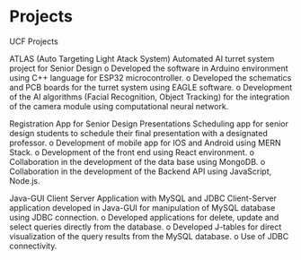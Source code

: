 # Projects
UCF Projects

ATLAS (Auto Targeting Light Atack System)
Automated AI turret system project for Senior Design
o	Developed the software in Arduino environment using C++ language for ESP32 microcontroller.
o	Developed the schematics and PCB boards for the turret system using EAGLE software.
o	Development of the AI algorithms (Facial Recognition, Object Tracking) for the integration of the camera module using computational neural network.

Registration App for Senior Design Presentations
Scheduling app for senior design students to schedule their final presentation with a designated professor.
o	Development of mobile app for IOS and Android using MERN Stack.
o	Development of the front end using React environment.
o	Collaboration in the development of the data base using MongoDB.
o	Collaboration in the development of the Backend API using JavaScript, Node.js.

Java-GUI Client Server Application with MySQL and JDBC
Client-Server application developed in Java-GUI for manipulation of MySQL database using JDBC connection.
o	Developed applications for delete, update and select queries directly from the database.
o	Developed J-tables for direct visualization of the query results from the MySQL database.
o	Use of JDBC connectivity.
